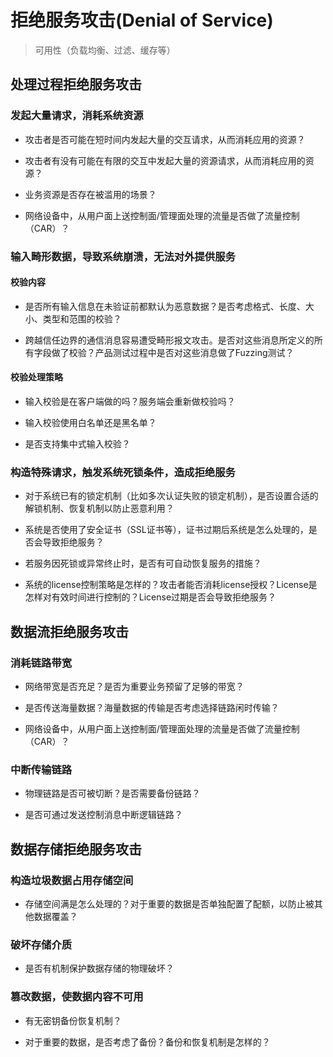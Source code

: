# 拒绝服务攻击(Denial of Service)

> 可用性（负载均衡、过滤、缓存等）

## 处理过程拒绝服务攻击

### 发起大量请求，消耗系统资源

- 攻击者是否可能在短时间内发起大量的交互请求，从而消耗应用的资源？

- 攻击者有没有可能在有限的交互中发起大量的资源请求，从而消耗应用的资源？

- 业务资源是否存在被滥用的场景？

- 网络设备中，从用户面上送控制面/管理面处理的流量是否做了流量控制（CAR）？

### 输入畸形数据，导致系统崩溃，无法对外提供服务

#### 校验内容

- 是否所有输入信息在未验证前都默认为恶意数据？是否考虑格式、长度、大小、类型和范围的校验？

- 跨越信任边界的通信消息容易遭受畸形报文攻击。是否对这些消息所定义的所有字段做了校验？产品测试过程中是否对这些消息做了Fuzzing测试？

#### 校验处理策略

- 输入校验是在客户端做的吗？服务端会重新做校验吗？

- 输入校验使用白名单还是黑名单？

- 是否支持集中式输入校验？

### 构造特殊请求，触发系统死锁条件，造成拒绝服务

- 对于系统已有的锁定机制（比如多次认证失败的锁定机制），是否设置合适的解锁机制、恢复机制以防止恶意利用？

- 系统是否使用了安全证书（SSL证书等），证书过期后系统是怎么处理的，是否会导致拒绝服务？

- 若服务因死锁或异常终止时，是否有可自动恢复服务的措施？

- 系统的license控制策略是怎样的？攻击者能否消耗license授权？License是怎样对有效时间进行控制的？License过期是否会导致拒绝服务？

## 数据流拒绝服务攻击

### 消耗链路带宽

- 网络带宽是否充足？是否为重要业务预留了足够的带宽？

- 是否传送海量数据？海量数据的传输是否考虑选择链路闲时传输？

- 网络设备中，从用户面上送控制面/管理面处理的流量是否做了流量控制（CAR）？

### 中断传输链路

- 物理链路是否可被切断？是否需要备份链路？

- 是否可通过发送控制消息中断逻辑链路？

## 数据存储拒绝服务攻击

### 构造垃圾数据占用存储空间

- 存储空间满是怎么处理的？对于重要的数据是否单独配置了配额，以防止被其他数据覆盖？

### 破坏存储介质

- 是否有机制保护数据存储的物理破坏？

### 篡改数据，使数据内容不可用

- 有无密钥备份恢复机制？

- 对于重要的数据，是否考虑了备份？备份和恢复机制是怎样的？